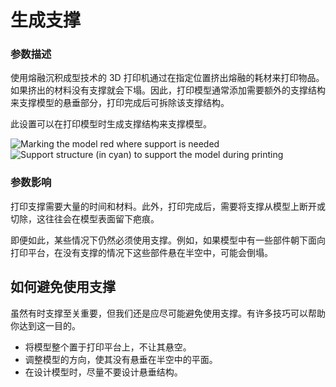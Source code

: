 生成支撑
====
### **参数描述**
使用熔融沉积成型技术的 3D 打印机通过在指定位置挤出熔融的耗材来打印物品。如果挤出的材料没有支撑就会下塌。因此，打印模型通常添加需要额外的支撑结构来支撑模型的悬垂部分，打印完成后可拆除该支撑结构。

此设置可以在打印模型时生成支撑结构来支撑模型。

![Marking the model red where support is needed](../images/support_enable_prepare_mode.png)
![Support structure (in cyan) to support the model during printing](../images/support_enable.png)

### **参数影响**
打印支撑需要大量的时间和材料。此外，打印完成后，需要将支撑从模型上断开或切除，这往往会在模型表面留下疤痕。

即便如此，某些情况下仍然必须使用支撑。例如，如果模型中有一些部件朝下面向打印平台，在没有支撑的情况下这些部件悬在半空中，可能会倒塌。

如何避免使用支撑
----
虽然有时支撑至关重要，但我们还是应尽可能避免使用支撑。有许多技巧可以帮助你达到这一目的。
* 将模型整个置于打印平台上，不让其悬空。
* 调整模型的方向，使其没有悬垂在半空中的平面。
* 在设计模型时，尽量不要设计悬垂结构。